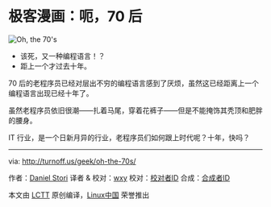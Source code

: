 极客漫画：呃，70 后
===============

![Oh, the 70's](http://turnoff.us/image/en/old-times.png)

- 该死，又一种编程语言！？
- 距上一个才过去十年。

70 后的老程序员已经对层出不穷的编程语言感到了厌烦，虽然这已经距离上一个编程语言出现已经十年了。

虽然老程序员依旧很潮——扎着马尾，穿着花裤子——但是不能掩饰其秃顶和肥胖的腰身。

IT 行业，是一个日新月异的行业，老程序员们如何跟上时代呢？十年，快吗？

---
via: http://turnoff.us/geek/oh-the-70s/

作者：[Daniel Stori][a]
译者 & 校对：[wxy](https://github.com/wxy)
校对：[校对者ID](https://github.com/校对者ID)
合成：[合成者ID](https://github.com/合成者ID)

本文由 [LCTT](https://github.com/LCTT/TranslateProject) 原创编译，[Linux中国](https://linux.cn/) 荣誉推出

[a]:http://turnoff.us/about/
